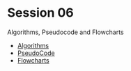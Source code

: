 # Session 06

Algorithms, Pseudocode and Flowcharts


- [Algorithms](Algorithms.md)
- [PseudoCode](PseudoCode.md)
- [Flowcharts](Flowcharts.md)
